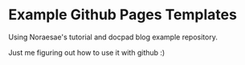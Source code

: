 # Example Github Pages Templates
Using Noraesae's tutorial and docpad blog example repository.

Just me figuring out how to use it with github :)
